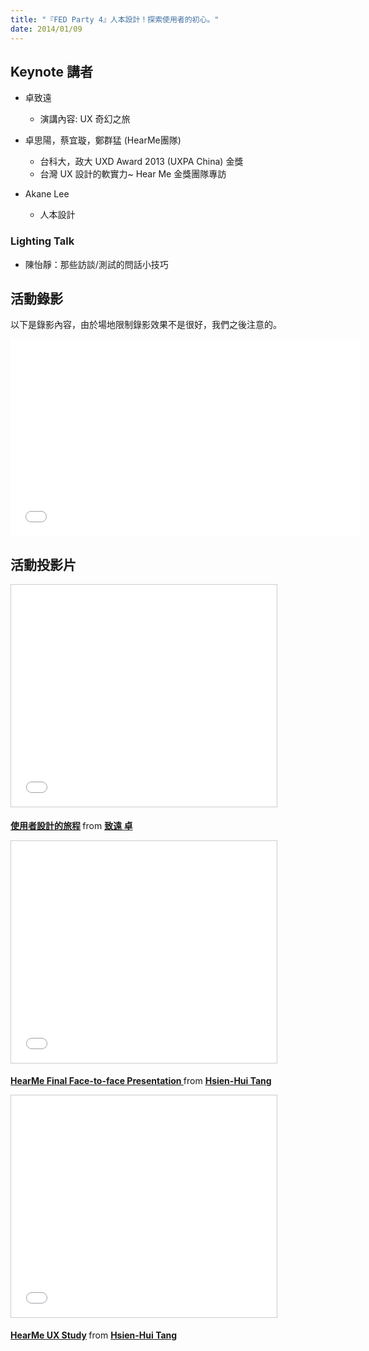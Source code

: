 ```yaml
---
title: "『FED Party 4』人本設計！探索使用者的初心。"
date: 2014/01/09
---
```


## Keynote 講者
  * 卓致遠
    * 演講內容: UX 奇幻之旅

  * 卓思陽，蔡宜璇，鄭群猛 (HearMe團隊)
    * 台科大，政大 UXD Award 2013 (UXPA China) 金獎
    * 台灣 UX 設計的軟實力~ Hear Me 金獎團隊專訪

  * Akane Lee
    * 人本設計

### Lighting Talk

  * 陳怡靜：那些訪談/測試的問話小技巧

## 活動錄影

以下是錄影內容，由於場地限制錄影效果不是很好，我們之後注意的。

<p>
<iframe width="560" height="315" src="//www.youtube.com/embed/YmRqX6vOR44?list=PLmwIWrPep6nlxz9RRu87ZO3R-wnCwt6hJ" frameborder="0" allowfullscreen></iframe>
</p>

## 活動投影片

<p>
<iframe src="//www.slideshare.net/slideshow/embed_code/30002461" width="425" height="355" frameborder="0" marginwidth="0" marginheight="0" scrolling="no" style="border:1px solid #CCC; border-width:1px; margin-bottom:5px; max-width: 100%;" allowfullscreen> </iframe> <div style="margin-bottom:5px"> <strong> <a href="//www.slideshare.net/woodesign/ss-30002461" title="使用者設計的旅程" target="_blank">使用者設計的旅程</a> </strong> from <strong><a href="//www.slideshare.net/woodesign" target="_blank">致遠 卓</a></strong> </div>
</p>

<p>
<iframe src="//www.slideshare.net/slideshow/embed_code/28740684" width="425" height="355" frameborder="0" marginwidth="0" marginheight="0" scrolling="no" style="border:1px solid #CCC; border-width:1px; margin-bottom:5px; max-width: 100%;" allowfullscreen> </iframe> <div style="margin-bottom:5px"> <strong> <a href="//www.slideshare.net/drhhtang/dittkeynote" title="HearMe Final Face-to-face Presentation " target="_blank">HearMe Final Face-to-face Presentation </a> </strong> from <strong><a href="//www.slideshare.net/drhhtang" target="_blank">Hsien-Hui Tang</a></strong> </div>
</p>

<p>
<iframe src="//www.slideshare.net/slideshow/embed_code/28995010" width="425" height="355" frameborder="0" marginwidth="0" marginheight="0" scrolling="no" style="border:1px solid #CCC; border-width:1px; margin-bottom:5px; max-width: 100%;" allowfullscreen> </iframe> <div style="margin-bottom:5px"> <strong> <a href="//www.slideshare.net/drhhtang/hearme-ux-study" title="HearMe UX Study" target="_blank">HearMe UX Study</a> </strong> from <strong><a href="//www.slideshare.net/drhhtang" target="_blank">Hsien-Hui Tang</a></strong> </div>
</p>

<p>
<script async class="speakerdeck-embed" data-id="390d4af06173013146aa1e74005bc2e7" data-ratio="1.33333333333333" src="//speakerdeck.com/assets/embed.js"></script>
</p>
